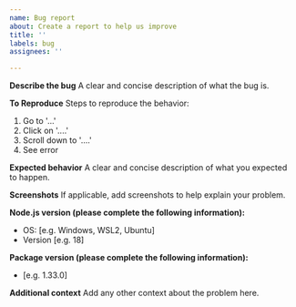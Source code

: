 ```yaml
---
name: Bug report
about: Create a report to help us improve
title: ''
labels: bug
assignees: ''

---
```


**Describe the bug**
A clear and concise description of what the bug is.

**To Reproduce**
Steps to reproduce the behavior:
1. Go to '...'
2. Click on '....'
3. Scroll down to '....'
4. See error

**Expected behavior**
A clear and concise description of what you expected to happen.

**Screenshots**
If applicable, add screenshots to help explain your problem.

**Node.js version (please complete the following information):**
 - OS: [e.g. Windows, WSL2, Ubuntu]
 - Version [e.g. 18]

**Package version (please complete the following information):**
 - [e.g. 1.33.0]

**Additional context**
Add any other context about the problem here.
